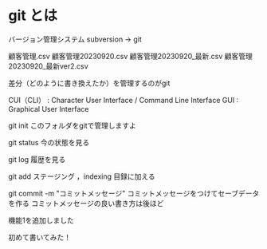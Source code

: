 # git とは

バージョン管理システム
subversion → git

顧客管理.csv
顧客管理20230920.csv
顧客管理20230920_最新.csv
顧客管理20230920_最新ver2.csv

差分（どのように書き換えたか）を管理するのがgit

CUI（CLI） : Character User Interface / Command Line Interface
GUI : Graphical User Interface

git init
このフォルダをgitで管理しますよ

git status
今の状態を見る

git log
履歴を見る

git add
ステージング ，indexing
目録に加える

git commit -m "コミットメッセージ"
コミットメッセージをつけてセーブデータを作る
コミットメッセージの良い書き方は後ほど

機能1を追加しました

初めて書いてみた！